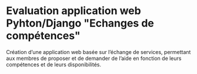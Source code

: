 # Evaluation application web Pyhton/Django "Echanges de compétences"

Création d’une application web basée sur l’échange de services, permettant aux membres de proposer et de demander de l’aide en fonction de leurs compétences et de leurs disponibilités.
